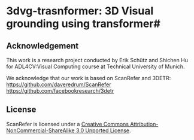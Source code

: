 # 3dvg-trasnformer: 3D Visual grounding using transformer#

## Acknowledgement
This work is a research project conducted by Erik Schütz and Shichen Hu for ADL4CV:Visual Computing course at Technical University of Munich.

We acknowledge that our work is based on ScanRefer and 3DETR:
https://github.com/daveredrum/ScanRefer
https://github.com/facebookresearch/3detr

## License
ScanRefer is licensed under a [Creative Commons Attribution-NonCommercial-ShareAlike 3.0 Unported License](LICENSE).
